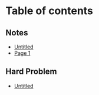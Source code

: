 # Table of contents

## Notes

* [Untitled](README.md)
* [Page 1](notes/page-1.md)

## Hard Problem

* [Untitled](hard-problem/untitled.md)
